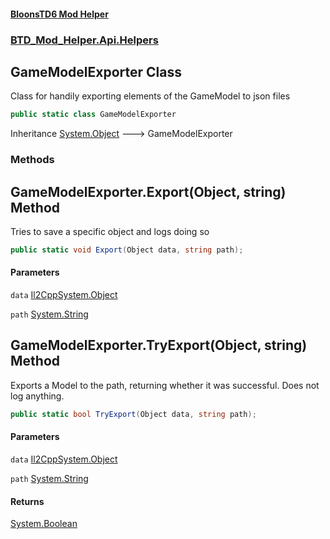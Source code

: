 #### [BloonsTD6 Mod Helper](README.md 'README')
### [BTD_Mod_Helper.Api.Helpers](README.md#BTD_Mod_Helper.Api.Helpers 'BTD_Mod_Helper.Api.Helpers')

## GameModelExporter Class

Class for handily exporting elements of the GameModel to json files

```csharp
public static class GameModelExporter
```

Inheritance [System.Object](https://docs.microsoft.com/en-us/dotnet/api/System.Object 'System.Object') &#129106; GameModelExporter
### Methods

<a name='BTD_Mod_Helper.Api.Helpers.GameModelExporter.Export(Object,string)'></a>

## GameModelExporter.Export(Object, string) Method

Tries to save a specific object and logs doing so

```csharp
public static void Export(Object data, string path);
```
#### Parameters

<a name='BTD_Mod_Helper.Api.Helpers.GameModelExporter.Export(Object,string).data'></a>

`data` [Il2CppSystem.Object](https://docs.microsoft.com/en-us/dotnet/api/Il2CppSystem.Object 'Il2CppSystem.Object')

<a name='BTD_Mod_Helper.Api.Helpers.GameModelExporter.Export(Object,string).path'></a>

`path` [System.String](https://docs.microsoft.com/en-us/dotnet/api/System.String 'System.String')

<a name='BTD_Mod_Helper.Api.Helpers.GameModelExporter.TryExport(Object,string)'></a>

## GameModelExporter.TryExport(Object, string) Method

Exports a Model to the path, returning whether it was successful. Does not log anything.

```csharp
public static bool TryExport(Object data, string path);
```
#### Parameters

<a name='BTD_Mod_Helper.Api.Helpers.GameModelExporter.TryExport(Object,string).data'></a>

`data` [Il2CppSystem.Object](https://docs.microsoft.com/en-us/dotnet/api/Il2CppSystem.Object 'Il2CppSystem.Object')

<a name='BTD_Mod_Helper.Api.Helpers.GameModelExporter.TryExport(Object,string).path'></a>

`path` [System.String](https://docs.microsoft.com/en-us/dotnet/api/System.String 'System.String')

#### Returns
[System.Boolean](https://docs.microsoft.com/en-us/dotnet/api/System.Boolean 'System.Boolean')